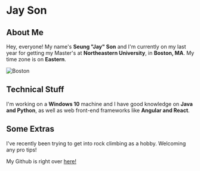 # Jay Son

## About Me
Hey, everyone! My name's **Seung "Jay" Son** and I'm currently on my last year for getting my Master's at **Northeastern University**, in **Boston, MA**. My time zone is on **Eastern**.

![Boston](https://images.unsplash.com/photo-1488750059241-ed3ad4563245?ixlib=rb-1.2.1&ixid=eyJhcHBfaWQiOjEyMDd9&auto=format&fit=crop&w=1868&q=80 "Boston")

## Technical Stuff
I'm working on a **Windows 10** machine and I have good knowledge on **Java and Python**, as well as web front-end frameworks like **Angular and React**.

## Some Extras

I've recently been trying to get into rock climbing as a hobby. Welcoming any pro tips!

My Github is right over [here!](https://github.com/sjson421)
